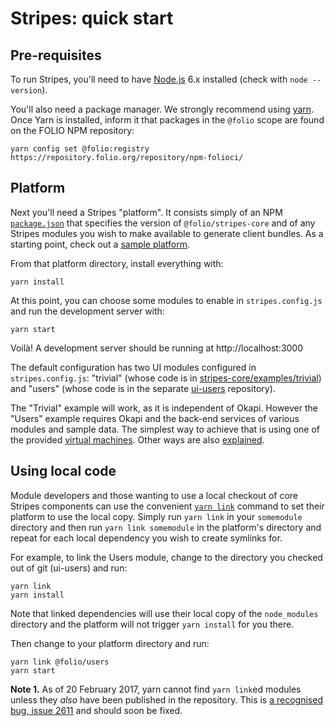 # Stripes: quick start

## Pre-requisites

To run Stripes, you'll need to have [Node.js](https://nodejs.org/) 6.x installed (check with `node --version`).

You'll also need a package manager. We strongly recommend using [yarn](https://yarnpkg.com/). Once Yarn is installed, inform it that packages in the `@folio` scope are found on the FOLIO NPM repository:
```
yarn config set @folio:registry https://repository.folio.org/repository/npm-folioci/
```

## Platform

Next you'll need a Stripes "platform". It consists simply of an NPM [`package.json`](https://docs.npmjs.com/files/package.json) that specifies the version of `@folio/stripes-core` and of any Stripes modules you wish to make available to generate client bundles. As a starting point, check out a [sample platform](https://github.com/folio-org/stripes-sample-platform).

From that platform directory, install everything with:
```
yarn install
```

At this point, you can choose some modules to enable in `stripes.config.js` and run the development server with:
```
yarn start
```

Voilà! A development server should be running at http://localhost:3000

The default configuration has two UI modules configured in `stripes.config.js`:
"trivial" (whose code is in [stripes-core/examples/trivial](../examples/trivial))
and "users" (whose code is in the separate [ui-users](https://github.com/folio-org/ui-users) repository).

The "Trivial" example will work, as it is independent of Okapi.
However the "Users" example requires Okapi and the back-end services of various modules and sample data.
The simplest way to achieve that is using one of the provided
[virtual machines](https://github.com/folio-org/folio-ansible/blob/master/README.md).
Other ways are also [explained](https://github.com/folio-org/ui-okapi-console/blob/master/doc/running-a-complete-system.md).

## Using local code

Module developers and those wanting to use a local checkout of core Stripes components can use the convenient [`yarn link`](https://yarnpkg.com/en/docs/cli/link) command to set their platform to use the local copy. Simply run `yarn link` in your `somemodule` directory and then run `yarn link somemodule` in the platform's directory and repeat for each local dependency you wish to create symlinks for.

For example, to link the Users module, change to the directory you checked out of git (ui-users) and run:
```
yarn link
yarn install
```

Note that linked dependencies will use their local copy of the `node_modules` directory and the platform will not trigger `yarn install` for you there.

Then change to your platform directory and run:
```
yarn link @folio/users
yarn start
```

**Note 1.** As of 20 February 2017, yarn cannot find `yarn link`ed modules unless they _also_ have been published in the repository. This is [a recognised bug, issue 2611](https://github.com/yarnpkg/yarn/issues/2611) and should soon be fixed.

